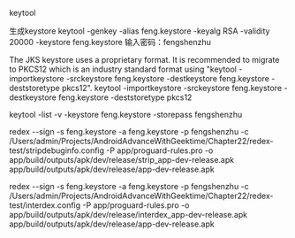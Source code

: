 keytool

生成keystore
keytool -genkey -alias feng.keystore -keyalg RSA -validity 20000 -keystore feng.keystore
输入密码：fengshenzhu

The JKS keystore uses a proprietary format. It is recommended to migrate to PKCS12 which is an industry standard format using "keytool -importkeystore -srckeystore feng.keystore -destkeystore feng.keystore -deststoretype pkcs12".
keytool -importkeystore -srckeystore feng.keystore -destkeystore feng.keystore -deststoretype pkcs12

keytool -list -v -keystore feng.keystore -storepass fengshenzhu






redex --sign -s feng.keystore -a feng.keystore -p fengshenzhu -c /Users/admin/Projects/AndroidAdvanceWithGeektime/Chapter22/redex-test/stripdebuginfo.config -P app/proguard-rules.pro  -o app/build/outputs/apk/dev/release/strip_app-dev-release.apk app/build/outputs/apk/dev/release/app-dev-release.apk

redex --sign -s feng.keystore -a feng.keystore -p fengshenzhu -c /Users/admin/Projects/AndroidAdvanceWithGeektime/Chapter22/redex-test/interdex.config -P app/proguard-rules.pro  -o app/build/outputs/apk/dev/release/interdex_app-dev-release.apk app/build/outputs/apk/dev/release/app-dev-release.apk